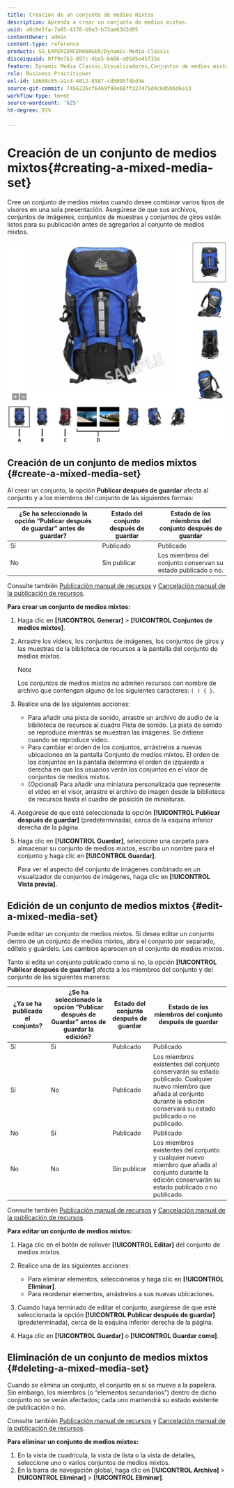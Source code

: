 ```yaml
---
title: Creación de un conjunto de medios mixtos
description: Aprenda a crear un conjunto de medios mixtos.
uuid: a0c6e5fa-7a85-4376-b9a3-b72ae63d3d95
contentOwner: admin
content-type: reference
products: SG_EXPERIENCEMANAGER/Dynamic-Media-Classic
discoiquuid: 0ff9e763-897c-4ba5-b606-a95d5e45f35e
feature: Dynamic Media Classic,Visualizadores,Conjuntos de medios mixtos
role: Business Practitioner
exl-id: 18669c65-a1c4-4012-8587-cd5095f4bd4e
source-git-commit: 7456226cf6469f40e66ff327475d4c605b6d6e13
workflow-type: tm+mt
source-wordcount: '625'
ht-degree: 91%

---
```


# Creación de un conjunto de medios mixtos{#creating-a-mixed-media-set}

Cree un conjunto de medios mixtos cuando desee combinar varios tipos de visores en una sola presentación. Asegúrese de que sus archivos, conjuntos de imágenes, conjuntos de muestras y conjuntos de giros están listos para su publicación antes de agregarlos al conjunto de medios mixtos.

![Conjunto de medios mixtos](/help/assets/mm_mixed_media_set.png)

## Creación de un conjunto de medios mixtos {#create-a-mixed-media-set}

Al crear un conjunto, la opción **Publicar después de guardar** afecta al conjunto y a los miembros del conjunto de las siguientes formas:

| ¿Se ha seleccionado la opción “Publicar después de guardar” antes de guardar? | Estado del conjunto después de guardar | Estado de los miembros del conjunto después de guardar |
|--- |--- |--- |
| Sí | Publicado | Publicado |
| No | Sin publicar | Los miembros del conjunto conservan su estado publicado o no. |

Consulte también [Publicación manual de recursos](publishing-files.md#manually_publishing_assets) y [Cancelación manual de la publicación de recursos](publishing-files.md#manually_unpublishing_assets).

**Para crear un conjunto de medios mixtos:**

1. Haga clic en **[!UICONTROL Generar]** > **[!UICONTROL Conjuntos de medios mixtos]**.
1. Arrastre los vídeos, los conjuntos de imágenes, los conjuntos de giros y las muestras de la biblioteca de recursos a la pantalla del conjunto de medios mixtos.

   >[!NOTE]
   >
   >Los conjuntos de medios mixtos no admiten recursos con nombre de archivo que contengan alguno de los siguientes caracteres: `( ) { }`.

1. Realice una de las siguientes acciones:

   * Para añadir una pista de sonido, arrastre un archivo de audio de la biblioteca de recursos al cuadro Pista de sonido. La pista de sonido se reproduce mientras se muestran las imágenes. Se detiene cuando se reproduce vídeo.
   * Para cambiar el orden de los conjuntos, arrástrelos a nuevas ubicaciones en la pantalla Conjunto de medios mixtos. El orden de los conjuntos en la pantalla determina el orden de izquierda a derecha en que los usuarios verán los conjuntos en el visor de conjuntos de medios mixtos.
   * (Opcional) Para añadir una miniatura personalizada que represente el vídeo en el visor, arrastre el archivo de imagen desde la biblioteca de recursos hasta el cuadro de posición de miniaturas.

1. Asegúrese de que esté seleccionada la opción **[!UICONTROL Publicar después de guardar]** (predeterminada), cerca de la esquina inferior derecha de la página.
1. Haga clic en **[!UICONTROL Guardar]**, seleccione una carpeta para almacenar su conjunto de medios mixtos, escriba un nombre para el conjunto y haga clic en **[!UICONTROL Guardar]**.

   Para ver el aspecto del conjunto de imágenes combinado en un visualizador de conjuntos de imágenes, haga clic en **[!UICONTROL Vista previa]**.

## Edición de un conjunto de medios mixtos {#edit-a-mixed-media-set}

Puede editar un conjunto de medios mixtos. Si desea editar un conjunto dentro de un conjunto de medios mixtos, abra el conjunto por separado, edítelo y guárdelo. Los cambios aparecen en el conjunto de medios mixtos.

Tanto si edita un conjunto publicado como si no, la opción **[!UICONTROL Publicar después de guardar]** afecta a los miembros del conjunto y del conjunto de las siguientes maneras:

| ¿Ya se ha publicado el conjunto? | ¿Se ha seleccionado la opción “Publicar después de Guardar” antes de guardar la edición? | Estado del conjunto después de guardar | Estado de los miembros del conjunto después de guardar |
|--- |--- |--- |--- |
| Sí | Sí | Publicado | Publicado |
| Sí | No | Publicado | Los miembros existentes del conjunto conservarán su estado publicado. Cualquier nuevo miembro que añada al conjunto durante la edición conservará su estado publicado o no publicado. |
| No | Sí | Publicado | Publicado |
| No | No | Sin publicar | Los miembros existentes del conjunto y cualquier nuevo miembro que añada al conjunto durante la edición conservarán su estado publicado o no publicado. |

Consulte también [Publicación manual de recursos](publishing-files.md#manually_publishing_assets) y [Cancelación manual de la publicación de recursos](publishing-files.md#manually_unpublishing_assets).

**Para editar un conjunto de medios mixtos:**

1. Haga clic en el botón de rollover **[!UICONTROL Editar]** del conjunto de medios mixtos.
1. Realice una de las siguientes acciones:

   * Para eliminar elementos, selecciónelos y haga clic en **[!UICONTROL Eliminar]**.
   * Para reordenar elementos, arrástrelos a sus nuevas ubicaciones.

1. Cuando haya terminado de editar el conjunto, asegúrese de que esté seleccionada la opción **[!UICONTROL Publicar después de guardar]** (predeterminada), cerca de la esquina inferior derecha de la página.
1. Haga clic en **[!UICONTROL Guardar]** o **[!UICONTROL Guardar como]**.

## Eliminación de un conjunto de medios mixtos {#deleting-a-mixed-media-set}

Cuando se elimina un conjunto, el conjunto en sí se mueve a la papelera. Sin embargo, los miembros (o “elementos secundarios”) dentro de dicho conjunto no se verán afectados; cada uno mantendrá su estado existente de publicación o no.

Consulte también [Publicación manual de recursos](publishing-files.md#manually_publishing_assets) y [Cancelación manual de la publicación de recursos](publishing-files.md#manually_unpublishing_assets).

**Para eliminar un conjunto de medios mixtos:**

1. En la vista de cuadrícula, la vista de lista o la vista de detalles, seleccione uno o varios conjuntos de medios mixtos.
1. En la barra de navegación global, haga clic en **[!UICONTROL Archivo]** > **[!UICONTROL Eliminar]** > **[!UICONTROL Eliminar]**.
